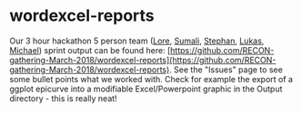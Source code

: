 # wordexcel-reports

Our 3 hour hackathon 5 person team ([Lore](https://github.com/loremerdrignac), [Sumali](https://github.com/sumalibajaj), [Stephan](https://github.com/gstephan30), [Lukas](https://github.com/lukric), [Michael](https://github.com/hoehleatsu)) sprint output can be found here: [https://github.com/RECON-gathering-March-2018/wordexcel-reports](https://github.com/RECON-gathering-March-2018/wordexcel-reports). See the "Issues" page to see some bullet points what we worked with. Check for example the export of a ggplot epicurve into a modifiable Excel/Powerpoint graphic in the Output directory - this is really neat!
